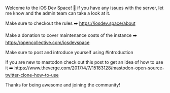 Welcome to the iOS Dev Space! 👋 if you have any issues with the server, let me know and the admin team can take a look at it.

Make sure to checkout the rules ➡️ https://iosdev.space/about

Make a donation to cover maintenance costs of the instance ➡️ https://opencollective.com/iosdevspace

Make sure to post and introduce yourself using #introduction

If you are new to mastodon check out this post to get an idea of how to use it ➡️ https://www.theverge.com/2017/4/7/15183128/mastodon-open-source-twitter-clone-how-to-use

Thanks for being awesome and joining the community!
